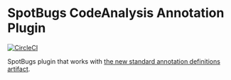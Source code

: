 # SpotBugs CodeAnalysis Annotation Plugin

[![CircleCI](https://circleci.com/gh/KengoTODA/spotbugs-cansada-plugin.svg?style=svg&circle-token=927f7598941698b1c3d74d137c2bc49eb34cdb7a)](https://circleci.com/gh/KengoTODA/spotbugs-cansada-plugin)

SpotBugs plugin that works with [the new standard annotation definitions artifact](https://github.com/google/codeanalysis-annotations).

